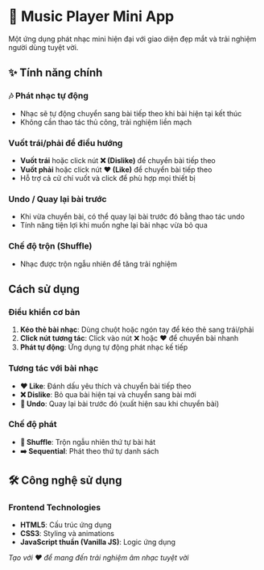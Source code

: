 # 🎵 Music Player Mini App

Một ứng dụng phát nhạc mini hiện đại với giao diện đẹp mắt và trải nghiệm người dùng tuyệt vời.

## ✨ Tính năng chính

### 🎶 Phát nhạc tự động
- Nhạc sẽ tự động chuyển sang bài tiếp theo khi bài hiện tại kết thúc
- Không cần thao tác thủ công, trải nghiệm liền mạch

### Vuốt trái/phải để điều hướng
- **Vuốt trái** hoặc click nút **❌ (Dislike)** để chuyển bài tiếp theo
- **Vuốt phải** hoặc click nút **❤️ (Like)** để chuyển bài tiếp theo
- Hỗ trợ cả cử chí vuốt và click để phù hợp mọi thiết bị

### Undo / Quay lại bài trước
- Khi vừa chuyển bài, có thể quay lại bài trước đó bằng thao tác undo
- Tính năng tiện lợi khi muốn nghe lại bài nhạc vừa bỏ qua

### Chế độ trộn (Shuffle)
- Nhạc được trộn ngẫu nhiên để tăng trải nghiệm

## Cách sử dụng

### Điều khiển cơ bản
1. **Kéo thẻ bài nhạc**: Dùng chuột hoặc ngón tay để kéo thẻ sang trái/phải
2. **Click nút tương tác**: Click vào nút ❌ hoặc ❤️ để chuyển bài nhanh
3. **Phát tự động**: Ứng dụng tự động phát nhạc kế tiếp

### Tương tác với bài nhạc
- **❤️ Like**: Đánh dấu yêu thích và chuyển bài tiếp theo
- **❌ Dislike**: Bỏ qua bài hiện tại và chuyển sang bài mới
- **🔄 Undo**: Quay lại bài trước đó (xuất hiện sau khi chuyển bài)

### Chế độ phát
- **🔀 Shuffle**: Trộn ngẫu nhiên thứ tự bài hát
- **➡️ Sequential**: Phát theo thứ tự danh sách

## 🛠 Công nghệ sử dụng

### Frontend Technologies
- **HTML5**: Cấu trúc ứng dụng
- **CSS3**: Styling và animations
- **JavaScript thuần (Vanilla JS)**: Logic ứng dụng


*Tạo với ❤️ để mang đến trải nghiệm âm nhạc tuyệt vời*
